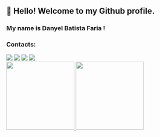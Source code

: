 ## 👋 Hello! Welcome to my Github profile.
### My name is Danyel Batista Faria !

### Contacts:

<div>
<a href="https://instagram.com/danyel_bf" target="_blank"><img src="https://img.shields.io/badge/-Instagram-%23E4405F?style=for-the-badge&logo=instagram&logoColor=white" target="_blank"></a>
<a href="https://www.twitch.tv/danydanyy" target="_blank"><img src="https://img.shields.io/badge/Twitch-9146FF?style=for-the-badge&logo=twitch&logoColor=white" target="_blank"></a>
<a href = "mailto:danyelbatista.si@gmail.com"><img src="https://img.shields.io/badge/Gmail-D14836?style=for-the-badge&logo=gmail&logoColor=white" target="_blank"></a>
<a href="https://www.linkedin.com/in/DanyelBatistaFaria" target="_blank"><img src="https://img.shields.io/badge/-LinkedIn-%230077B5?style=for-the-badge&logo=linkedin&logoColor=white" target="_blank"></a>   
</div>

<div>
<a href="https://github.com/DanyelBatistaFaria">
<img height="180em" src="https://github-readme-stats.vercel.app/api/top-langs/?username=DanyelBatistaFaria&layout=compact&langs_count=7&theme=dracula"/>
<img height="180em" src="https://github-readme-stats.vercel.app/api?DanyelBatistaFaria&show_icons=true&theme=dracula&include_all_commits=true&count_private=true"/>
</div>

